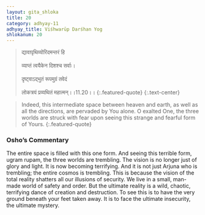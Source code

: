 ```yaml
---
layout: gita_shloka
title: 20
category: adhyay-11
adhyay_title: Viśhwarūp Darśhan Yog
shlokanum: 20
---
```


> द्यावापृथिव्योरिदमन्तरं हि<br><br>व्याप्तं त्वयैकेन दिशश्च सर्वाः।<br><br>दृष्ट्वाऽद्भुतं रूपमुग्रं तवेदं<br><br>लोकत्रयं प्रव्यथितं महात्मन्।।11.20।।
{:.featured-quote}
{:.text-center}

> Indeed, this intermediate space between heaven and earth, as well as all the directions, are pervaded by You alone. O exalted One, the three worlds are struck with fear upon seeing this strange and fearful form of Yours.
{:.featured-quote}

### Osho’s Commentary
The entire space is filled with this one form. And seeing this terrible form, ugram rupam, the three worlds are trembling.
The vision is no longer just of glory and light. It is now becoming terrifying. And it is not just Arjuna who is trembling; the entire cosmos is trembling.
This is because the vision of the total reality shatters all our illusions of security. We live in a small, man-made world of safety and order. But the ultimate reality is a wild, chaotic, terrifying dance of creation and destruction. To see this is to have the very ground beneath your feet taken away. It is to face the ultimate insecurity, the ultimate mystery.
